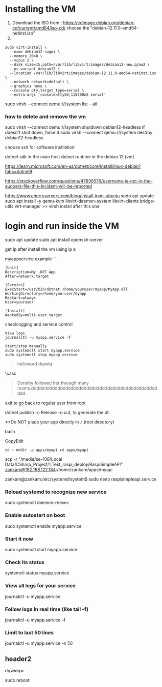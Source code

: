 

# Installing the VM 

1. Download the ISO from : https://cdimage.debian.org/debian-cd/current/amd64/iso-cd/ choose the "debian-12.11.0-amd64-netinst.iso"
2. 

	sudo virt-install \
	  --name debian12-sugoi \
	  --memory 2048 \
	  --vcpus 2 \
	  --disk size=15,path=/var/lib/libvirt/images/debian12-new.qcow2 \
	  --os-variant debian12 \
	  --location /var/lib/libvirt/images/debian-12.11.0-amd64-netinst.iso \
	  --network network=default \
	  --graphics none \
	  --console pty,target_type=serial \
	  --extra-args 'console=ttyS0,115200n8 serial'


sudo virsh --connect qemu:///system list --all

### how to delete and remove the vm
sudo virsh --connect qemu:///system shutdown debian12-headless
if doesn't shut down, force it
sudo virsh --connect qemu:///system destroy debian12-headless




choose ssh for software instllation

dotnet sdk in the main host
dotnet runtime in the debian 12 (vm)


https://learn.microsoft.com/en-us/dotnet/core/install/linux-debian?tabs=dotnet9


https://stackoverflow.com/questions/47806576/username-is-not-in-the-sudoers-file-this-incident-will-be-reported

https://www.cherryservers.com/blog/install-kvm-ubuntu
sudo apt update
sudo apt install -y qemu-kvm libvirt-daemon-system libvirt-clients bridge-utils virt-manager >> virsh install after this one

# login and run inside the VM
sudo apt update
sudo apt install openssh-server

get ip after install the vm using ip a

myappservice example
``
```
[Unit]
Description=My .NET App
After=network.target

[Service]
ExecStart=/usr/bin/dotnet /home/youruser/myapp/MyApp.dll
WorkingDirectory=/home/youruser/myapp
Restart=always
User=youruser

[Install]
WantedBy=multi-user.target
```


checklogging and service control
```
View logs
journalctl -u myapp.service -f

Start/stop manually
sudo systemctl start myapp.service
sudo systemctl stop myapp.service
```

>helloword
>dqwdq

\\casc

<blockquote>
<p>Dorothy followed her through many rooms.ddddddddddddddddddddddddddddddddddddddddddddddddddd</p>
</blockquote>


exit to go back to regular user from root

dotnet publish -c Release -o out, to generate the dll


**Do NOT place your app directly in `/` (root directory)

bash

CopyEdit

`cd ~ mkdir -p apps/myapi cd apps/myapi`


scp -r "/media/se-108/Local Data/CSharp_Project/1.Test_raspi_deploy/RaspiSimpleAPI" zankam@192.168.122.184:/home/zankam/apps/myapi


zankam@zankam:/etc/systemd/system$ sudo nano raspisimpleapi.service




### Reload systemd to recognize new service
sudo systemctl daemon-reexec

### Enable autostart on boot
sudo systemctl enable myapp.service

### Start it now
sudo systemctl start myapp.service

### Check its status
systemctl status myapp.service


### View all logs for your service
journalctl -u myapp.service

### Follow logs in real time (like tail -f)
journalctl -u myapp.service -f

### Limit to last 50 lines
journalctl -u myapp.service -n 50


## header2
dqwidqw

sudo reboot






